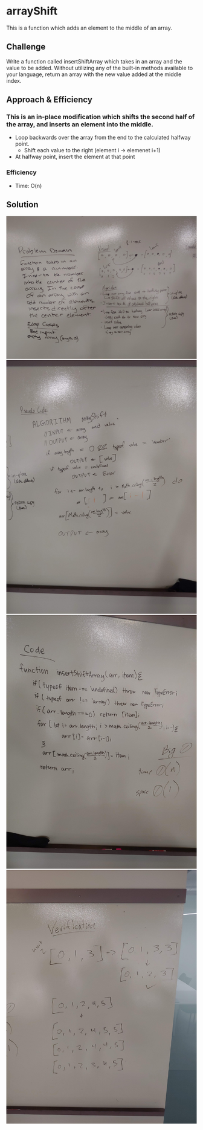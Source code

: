 # arrayShift
This is a function which adds an element to the middle of an array.

## Challenge
Write a function called insertShiftArray which takes in an array and the value to be added. Without utilizing any of the built-in methods available to your language, return an array with the new value added at the middle index.

## Approach & Efficiency
### This is an in-place modification which shifts the second half of the array, and inserts an element into the middle.
- Loop backwards over the array from the end to the calculated halfway point.
  - Shift each value to the right (element i -> elemenet i+1)
- At halfway point, insert the element at that point
### Efficiency
- Time: O(n)

## Solution
![Embedded whiteboard picture](./assets/01.jpg)
![Embedded whiteboard picture](./assets/02.jpg)
![Embedded whiteboard picture](./assets/03.jpg)
![Embedded whiteboard picture](./assets/04.jpg)